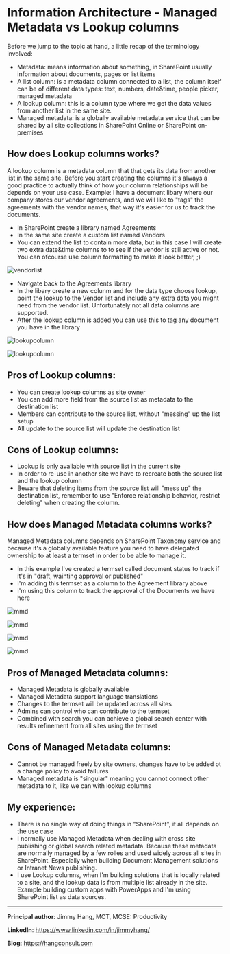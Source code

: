 # Information Architecture - Managed Metadata vs Lookup columns

Before we jump to the topic at hand, a little recap of the terminology involved:

* Metadata: means information about something, in SharePoint usually information about documents, pages or list items
* A list column: is a metadata column connected to a list, the column itself can be of different data types: text, numbers, date&time, people picker, managed metadata
* A lookup column: this is a column type where we get the data values from another list in the same site. 
* Managed metadata: is a globally available metadata service that can be shared by all site collections in SharePoint Online or SharePoint on-premises 

## How does Lookup columns works?  

A lookup column is a metadata column that that gets its data from another list in the same site. Before you start creating the columns it's always a good practice to actually think of how your column relationships will be depends on your use case.
Example: I have a document libary where our company stores our vendor agreements, and we will like to "tags" the agreements with the vendor names, that way it's easier for us to track the documents.

* In SharePoint create a library named Agreements
* In the same site create a custom list named Vendors
* You can extend the list to contain more data, but in this case I will create two extra date&time columns to to see if the vendor is still active or not. You can ofcourse use column formatting to make it look better, ;)

![vendorlist](../../images/information-architecture-managed-metadata-vs-lookup-column/vendor01.png)


* Navigate back to the Agreements library
* In the libary create a new colunm and for the data type choose lookup, point the lookup to the Vendor list and include any extra data you might need from the vendor list. Unfortunately not all data columns are supported.
* After the lookup column is added you can use this to tag any document you have in the library

![lookupcolumn](../../images/information-architecture-managed-metadata-vs-lookup-column/lookup01.png)

![lookupcolumn](../../images/information-architecture-managed-metadata-vs-lookup-column/lookup02.png)


## Pros of Lookup columns:
* You can create lookup columns as site owner
* You can add more field from the source list as metadata to the destination list
* Members can contribute to the source list, without "messing" up the list setup
* All update to the source list will update the destination list

## Cons of Lookup columns:
* Lookup is only available with source list in the current site
* In order to re-use in another site we have to recreate both the source list and the lookup column
* Beware that deleting items from the source list will "mess up" the destination list, remember to use "Enforce relationship behavior, restrict deleting" when creating the column. 


## How does Managed Metadata columns works?

Managed Metadata columns depends on SharePoint Taxonomy service and because it's a globally available feature you need to have delegated ownership to at least a termset in order to be able to manage it.

* In this example I've created a termset called document status to track if it's in "draft, wainting approval or published"
* I'm adding this termset as a column to the Agreement library above
* I'm using this column to track the approval of the Documents we have here


![mmd](../../images/information-architecture-managed-metadata-vs-lookup-column/mmd01.png)

![mmd](../../images/information-architecture-managed-metadata-vs-lookup-column/mmd02.png)

![mmd](../../images/information-architecture-managed-metadata-vs-lookup-column/mmd03.png)

![mmd](../../images/information-architecture-managed-metadata-vs-lookup-column/mmd04.png)


## Pros of Managed Metadata columns:
* Managed Metadata is globally available
* Managed Metadata support language translations 
* Changes to the termset will be updated across all sites
* Admins can control who can contribute to the termset
* Combined with search you can achieve a global search center with results refinement from all sites using the termset 

## Cons of Managed Metadata columns:
* Cannot be managed freely by site owners, changes have to be added ot a change policy to avoid failures
* Managed metadata is "singular" meaning you cannot connect other metadata to it, like we can with lookup columns



## My experience:

* There is no single way of doing things in "SharePoint", it all depends on the use case
* I normally use Managed Metadata when dealing with cross site publishing or global search related metadata. Because these metadata are normally managed by a few rolles and used widely across all sites in SharePoint. Especially when building Document Management solutions or Intranet News publishing.
* I use Lookup columns, when I'm building solutions that is locally related to a site, and the lookup data is from multiple list already in the site. Example building custom apps with PowerApps and I'm using SharePoint list as data sources.  




---



**Principal author**: Jimmy Hang, MCT, MCSE: Productivity 

**LinkedIn**: https://www.linkedin.com/in/jimmyhang/

**Blog**: https://hangconsult.com

